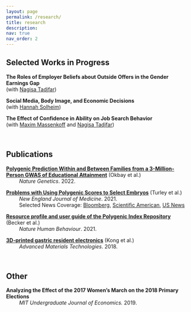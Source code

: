 ```yaml
---
layout: page
permalink: /research/
title: research
description: 
nav: true
nav_order: 2
---
```


## Selected Works in Progress 

**The Roles of Employer Beliefs about Outside Offers in the Gender Earnings Gap** \
(with [Nagisa Tadjfar](https://economics.mit.edu/people/phd-students/nagisa-tadjfar)) 

**Social Media, Body Image, and Economic Decisions** \
(with [Hannah Solheim](https://econ.columbia.edu/econpeople/hannah-solheim/))

**The Effect of Confidence in Ability on Job Search Behavior** \
(with [Maxim Massenkoff](https://maximmassenkoff.com/) and [Nagisa Tadjfar](https://economics.mit.edu/people/phd-students/nagisa-tadjfar))

<br>

## Publications
[**Polygenic Prediction Within and Between Families from a 3-Million-Person GWAS of Educational Attainment**](https://www.nature.com/articles/s41588-022-01016-z) (Okbay et al.) \
&nbsp;&nbsp;&nbsp;&nbsp;&nbsp;&nbsp;&nbsp;&nbsp; _Nature Genetics_. 2022.

[**Problems with Using Polygenic Scores to Select Embryos**](https://www.nejm.org/doi/full/10.1056/NEJMsr2105065) (Turley et al.) \
&nbsp;&nbsp;&nbsp;&nbsp;&nbsp;&nbsp;&nbsp;&nbsp; _New England Journal of Medicine_. 2021. \
&nbsp;&nbsp;&nbsp;&nbsp;&nbsp;&nbsp;&nbsp;&nbsp; Selected News Coverage: [Bloomberg](https://www.bloomberg.com/news/articles/2021-09-17/picking-embryos-with-best-health-odds-sparks-new-dna-debate), [Scientific American](https://www.scientificamerican.com/article/a-new-era-of-designer-babies-may-be-based-on-overhyped-science/), [US News](https://www.usnews.com/news/health-news/articles/2021-07-01/gene-based-embryo-selection-are-designer-babies-on-the-horizon)

[**Resource profile and user guide of the Polygenic Index Repository**](https://www.nature.com/articles/s41562-021-01119-3) (Becker et al.) \
&nbsp;&nbsp;&nbsp;&nbsp;&nbsp;&nbsp;&nbsp;&nbsp; _Nature Human Behaviour_. 2021. 

[**3D‐printed gastric resident electronics**](https://onlinelibrary.wiley.com/doi/full/10.1002/admt.201800490) (Kong et al.) \
&nbsp;&nbsp;&nbsp;&nbsp;&nbsp;&nbsp;&nbsp;&nbsp; _Advanced Materials Technologies_. 2018.

<br>

## Other
**Analyzing the Effect of the 2017 Women’s March on the 2018 Primary Elections** \
&nbsp;&nbsp;&nbsp;&nbsp;&nbsp;&nbsp;&nbsp;&nbsp; _MIT Undergraduate Journal of Economics._ 2019.

